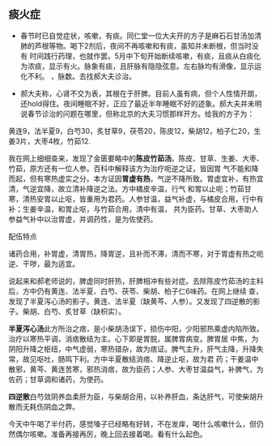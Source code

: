 ## 痰火症

- 春节时已自觉症状，咳嗽，有痰。同仁堂一位大夫开的方子是麻石石甘汤加清肺的芦根等物。喝下2剂后，夜间不再咳嗽和有痰，虽知并未断根，但当时没有
时间践行药理，也就作罢。5月中下旬开始断续咳嗽，有痰，且痰从白痰化为浓痰，显示有火。脉象有痰，且肝脉有隐隐弦意。左右脉均有滑像，显示运化不利。
，脉数。去找郝大夫诊治。

- 郝大夫称，心肾不交为表，其根在于肝脾。目前人虽有病，但个人性情开朗，还hold得住。夜间睡眠不好，正应了最近半年睡眠不好的迹象。郝大夫并未明
说春节诊治的问题在哪里，但称北京的大夫习惯那样开方。给我的方子为：

黄连9，法半夏9，白芍30，炙甘草9，茯苓20，陈皮12，柴胡12，柏子仁20，生姜3片，大枣4枚，竹茹12.

我在网上细细查来，发现了金匮要略中的**陈皮竹茹汤**。陈皮、甘草、生姜、大枣、竹茹，原方还有一位人参。百科中解释该方为治疗呃逆之证，皆因胃
气不能和降而起，但有寒热虚实之分。本方证因**胃虚有热**，气逆不降所致。胃虚宜补，有热宜清，气逆宜降，故立清补降逆之法。方中橘皮辛温，行气
和胃以止呃；竹茹甘寒，清热安胃以止呕，皆重用为君药。人参甘温，益气补虚，与橘皮合用，行中有补；生姜辛温，和胃止呕，与竹茹合用，清中有温，
共为臣药。甘草、大枣助人参益气补中以治胃虚，并调药性，是为佐使药。

配伍特点

诸药合用，补胃虚，清胃热，降胃逆，且补而不滞，清而不寒，对于胃虚有热之呃逆、干哕，最为适宜。

说起来和郝老师说的，脾虚同时肝热，肝脾相冲有些对症。去除陈皮竹茹汤的主料后，方中仍有黄连、法半夏、白芍、茯苓、柴胡、柏子仁6味药。在网上继续
查，发现了半夏泻心汤的影子。黄连、法半夏（缺黄芩、人参）。又发现了四逆散的影子。柴胡、白芍、炙甘草（缺枳实）。

**半夏泻心汤**此方所治之痞，是小柴胡汤误下，损伤中阳，少阳邪热乘虚内陷所致。治疗以寒热平调，消痞散结为主。心下即是胃脘，属脾胃病变。脾胃居
中焦，为阴阳升降之枢纽，中气虚弱，寒热错杂，故为痞证。脾气主升，肝气主降，升降失常，故见呕吐，肠鸣下利。方中半夏散结消痞、降逆止呕，故为君
药；干姜温中散邪，黄芩、黄连苦寒，邪热消痞，故为臣药；人参、大枣甘温益气，补脾气，为佐药；甘草调和诸药，为使药。

**四逆散**白芍敛阴养血柔肝为臣，与柴胡合用，以补养肝血，条达肝气，可使柴胡升散而无耗伤阴血之弊。

今天中午喝了半付药，感觉嗓子已经略有好转，不在发痒，喝什么咳嗽什么，但仍然偶尔咳嗽。准备再接再厉，晚上回去接着喝。看有什么起色。
